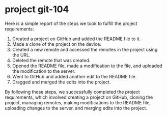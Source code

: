 # project git-104

Here is a simple report of the steps we took to fulfill the project requirements:

1. Created a project on GitHub and added the README file to it.
2. Made a clone of the project on the device.
3. Created a new remote and accessed the remotes in the project using the URL.
4. Deleted the remote that was created.
5. Opened the README file, made a modification to the file, and uploaded the modification to the server.
6. Went to GitHub and added another edit to the README file.
7. Dragged and merged the edits into the project.

By following these steps, we successfully completed the project requirements,
which involved creating a project on GitHub, cloning the project,
managing remotes, making modifications to the README file,
uploading changes to the server, and merging edits into the project.
